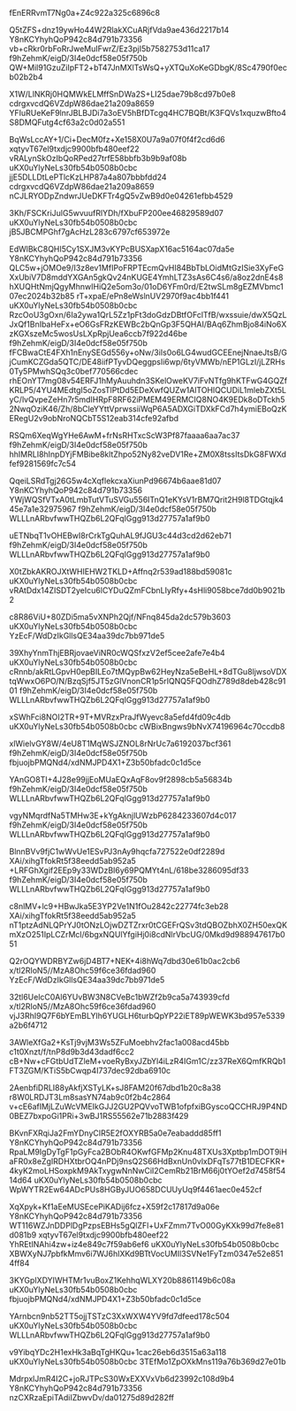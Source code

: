 fEnERRvmT7Ng0a+Z4c922a325c6896c8

Q5tZFS+dnz19ywHo44W2RlakXCuARjfVda9ae436d2217b14
Y8nKCYhyhQoP942c84d791b73356
vb+cRkr0rbFoRrJweMuIFwrZ/Ez3pjI5b7582753d11ca17
f9hZehmK/eigD/3I4e0dcf58e05f750b
QW+Mil91GzuZiIpFT2+bT47JnMXlTsWsQ+yXTQuXoKeGDbgK/8Sc4790f0ecb02b2b4

X1W/LlNKRj0HQMWkELMffSnDWa2S+LI25dae79b8cd97b0e8
cdrgxvcdQ6VZdpW86dae21a209a8659
YFIuRUeKeF9lnrJBLBJDi7a3oEV5hBfDTcgq4HC7BQBt/K3FQVs1xquzwBfto4S8DMQFutg4cf63a2c0d02a551

BqWsLccAY+1/Ci+DecM0fz+Xe158X0U7a9a07f0f4f2cd6d6
xqtyvT67el9txdjc9900bfb480eef22
vRALynSkOzIbQoRPed27trfE58bbfb3b9b9af08b
uKX0uYlyNeLs30fb54b0508b0cbc
jjE5DLLDtLePTlcKzLHP87a4a807bbbfdd24
cdrgxvcdQ6VZdpW86dae21a209a8659
nCJLRYODpZndwrJUeDKFTr4gQ5vZwB9d0e04261efbb4529

3Kh/FSCKriJulG5wvuufRlYDh/fXbuFP200ee46829589d07
uKX0uYlyNeLs30fb54b0508b0cbc
jB5JBCMPGhf7gAcHzL283c6797cf653972e

EdWlBkC8QHI5Cy1SXJM3vKYPcBUSXapX16ac5164ac07da5e
Y8nKCYhyhQoP942c84d791b73356
QLC5w+jOMOe9/I3z8ev1MfIPoFRPTEcmQvHI84BbTbLOidMtGzISie3XyFeGXxUbiV7D8mddYXGAn5gkQv24nKUGE4YmhLTZ3sAs6C4s6/a8oz2dnE4s8hXUQHtNmjQgyMhnwIHiQ2e5om3o/01oD6YFm0rd/E2twSLm8gEZMVbmc107ec2024b32b85
rT+xpaE/ePn8eWslnUV2970f9ac4bb1f441
uKX0uYlyNeLs30fb54b0508b0cbc
RzcOoU3gOxn/6Ia2ywa1QrL5Zz1pFt3doGdzDBtfOFclTfB/wxssuie/dwX5QzLJxQf1BnIbaHeFx+eO6GsFRzKEWBc2bQnGp3F5QHAI/BAq6ZhmBjo84iNo6XzKGXszeMc5wosUsLXpRpjUea6ccb7f922d46be
f9hZehmK/eigD/3I4e0dcf58e05f750b
fFCBwaCtE4FXh1nEnySEGd556y+oNw/3iIs0o6LG4wudGCEEnejNnaeJtsB/GjCumKCZGda5QTC/DE48iifPTyvDQeggpsIi6wp/6tyVMWb/nEP1GLzI/jLZRHs0Ty5PMwhSQq3c0bef770566cdec
rhEOnYT7mg08v54ERFJ1hMyAuuhdn3SKelOweKV7iFvNTfg9hKTFwG4GQZfKRLP5/4YU4MEdtgI5oZosTlPtDd5EDeXwfQUZw1AlTOHlQCUDiL1mlebZXt5LyC/lvQvpeZeHn7r5mdIHRpF8RF62iPMEM49ERMCIQ8NO4K9EDk8oDTckh52NwqOziK46/Zh/8bCleYYttVprwssiiWqP6A5ADXGiTDXkFCd7h4ymiEBoQzKERegU2v9obNroNQCbT5S12eab314cfe92afbd

RSQm6XeqWgYHe6AwM+frNsRHTxcScW3Pf87faaaa6aa7ac37
f9hZehmK/eigD/3I4e0dcf58e05f750b
hhIMRLI8hInpDYjFMBibe8kltZhpo52Ny82veDV1Re+ZM0X8tssItsDkG8FWXdfef9281569fc7c54

QqeiLSRdTgj26G5w4cXqflekcxaXiunPd96674b6aae81d07
Y8nKCYhyhQoP942c84d791b73356
YWjWQSfVTxA0tLmbTutVTuSVGu556ITnQ1eKYsV1rBM7Qrit2H9l8TDGtqjk445e7a1e32975967
f9hZehmK/eigD/3I4e0dcf58e05f750b
WLLLnARbvfwwTHQZb6L2QFqIGgg913d27757a1af9b0

uETNbqT1vOHEBwI8rCrkTgQuhAL9fJGU3c44d3cd2d62eb71
f9hZehmK/eigD/3I4e0dcf58e05f750b
WLLLnARbvfwwTHQZb6L2QFqIGgg913d27757a1af9b0

X0tZbkAKROJXtWHIEHW2TKLD+Affnq2r539ad188bd59081c
uKX0uYlyNeLs30fb54b0508b0cbc
vRAtDdx14ZISDT2yeIcu6lCYDuQZmFCbnLIyRfy+4sHli9058bce7dd0b9021b2

c8R86ViU+80ZDi5ma5vXNPh2Qjf/NFnq845da2dc579b3603
uKX0uYlyNeLs30fb54b0508b0cbc
YzEcF/WdDzIkGllsQE34aa39dc7bb971de5

39XhyYnmThjEBRjovaeViNR0cWQSfxzV2ef5cee2afe7e4b4
uKX0uYlyNeLs30fb54b0508b0cbc
cRnnb/akRtLGpvH0epBILEo7tMQypBw62HeyNza5eBeHL+8dTGu8ljwsoVDXtqWwxO6PO/N/BzqSjf5JT5zGlVnonCR1p5rIQNQ5FQOdhZ789d8deb428c9101
f9hZehmK/eigD/3I4e0dcf58e05f750b
WLLLnARbvfwwTHQZb6L2QFqIGgg913d27757a1af9b0

xSWhFci8NOI2TR+9T+MVRzxPraJfWyevc8a5efd4fd09c4db
uKX0uYlyNeLs30fb54b0508b0cbc
cWBixBngws9bNvX74196964c70ccdb8

xlWielvGY8W/4eU8T1MqWSJZNOL8rNrUc7a6192037bcf361
f9hZehmK/eigD/3I4e0dcf58e05f750b
fbjuojbPMQNd4/xdNMJPD4X1+Z3b50bfadc0c1d5ce

YAnGO8TI+4J28e99jjEoMUaEQxAqF8ov9f2898cb5a56834b
f9hZehmK/eigD/3I4e0dcf58e05f750b
WLLLnARbvfwwTHQZb6L2QFqIGgg913d27757a1af9b0

vgyNMqrdfNa5TMHw3E+kYgAknjlUWzbP6284233607d4c017
f9hZehmK/eigD/3I4e0dcf58e05f750b
WLLLnARbvfwwTHQZb6L2QFqIGgg913d27757a1af9b0

BlnnBVv9fjC1wWvUe1ESvPJ3nAy9hqcfa727522e0df2289d
XAi/xihgTfokRt5f38eedd5ab952a5
+LRFGhXgif2EEp9y33WDzBI6y69PQMYt4nL/618be3286095df33
f9hZehmK/eigD/3I4e0dcf58e05f750b
WLLLnARbvfwwTHQZb6L2QFqIGgg913d27757a1af9b0

c8nlMV+lc9+HBwJka5E3YP2Ve1N1fOu2842c22774fc3eb28
XAi/xihgTfokRt5f38eedd5ab952a5
nT1ptzAdNLQPrYJ0tONzLOjwDZTZrxr0tCGEFrQSv3tdQBOZbhX0ZH50exQKmXzO251IpLCZrMcl/6bgxNQUlYfgiHj0i8cdNlrVbcUG/0Mkd9d988947617b051

Q2rOQYWDRBYZw6jD4BT7+NEK+4i8hWq7dbd30e61b0ac2cb6
x/tl2RIoN5//MzA8Ohc59f6ce36fdad960
YzEcF/WdDzIkGllsQE34aa39dc7bb971de5

32tl6UelcC0Al6YUvBW3N8CVeBc1bWZf2b9ca5a743939cfd
x/tl2RIoN5//MzA8Ohc59f6ce36fdad960
vjJ3RhI9Q7F6bYEmBLYlh6YUGLH6turbQpYP22iET89pWEWK3bd957e5339a2b6f4712

3AWleXfGa2+KsTj9vjM3Ws5ZFuMoebhv2fac1a008acd45bb
c1t0Xnzt/f/tnP8d9b3d43dadf6cc2
cB+Nw+cFGtbUdTZleM+voeRyBxyJZbYl4iLzR4IGm1C/zz37ReX6QmfKRQb1FT3ZGM/KTiS5bCwqp4I737dec92dba6910c

2AenbfiDRLI88yAkfjXSTyLK+sJ8FAM20f67dbd1b20c8a38
r8W0LRDJT3Lm8sasYN74ab9c0f2b4c2864
v+cE6afIMjLZuWcVMEIkGJJ2GU2PQVvoTWB1ofpfxiBGyscoQCCHRJ9P4ND0BEZ7bxpoGi1PRi+3wBJ1RS55562e71b2883f429

BKvnFXRqiJa2FmYDnyCIR5E2fOXYRB5a0e7eabaddd85ff1
Y8nKCYhyhQoP942c84d791b73356
RpaLM9IgDyTgF1pGyFca2BObR4OKwfGFMp2Knu48TXUs3Xptbp1mDOT9iHaFR0x8eZgIRDHXtbrOQ4nPDj9nsQ2S66HdBxnUn0vlxDFqTs77tB1DECFKR+4kyK2moLHSoxpkM9AkTxygwNnNwCiI2CemRb21BrM66j0tYOef2d7458f5414d64
uKX0uYlyNeLs30fb54b0508b0cbc
WpWYTR2Ew64ADcPUs8HGByJUO658DCUUyUq9f4461aec0e452cf

XqXpyk+Kf1aEeMUSEcePiKADij6fcz+X59f2c17817d9a06e
Y8nKCYhyhQoP942c84d791b73356
WT116WZJnDDPlDgPzpsEBHs5gQlZFl+UxFZmm7TvO00GyKXk99d7fe8e81d081b9
xqtyvT67el9txdjc9900bfb480eef22
YhREtINAhi4zw+iz4e849c7f59ab6ef6
uKX0uYlyNeLs30fb54b0508b0cbc
XBWXyNJ7pbfkMmv6i7WJ6hIXKd9BTtVocUMIl3SVNe1FyTzm0347e52e8514ff84

3KYGpIXDYIWHTMr1vuBoxZ1KehhqWLXY20b8861149b6c08a
uKX0uYlyNeLs30fb54b0508b0cbc
fbjuojbPMQNd4/xdNMJPD4X1+Z3b50bfadc0c1d5ce

YArnbcn9nb52TT5ojjTSTzC3XxWXW4YV9fd7dfeed178c504
uKX0uYlyNeLs30fb54b0508b0cbc
WLLLnARbvfwwTHQZb6L2QFqIGgg913d27757a1af9b0

v9YibqYDc2H1exHk3aBqTgHKQu+1cac26eb6d3515a63a118
uKX0uYlyNeLs30fb54b0508b0cbc
3TEfMo1ZpOXkMns119a76b369d27e01b

MdrpxlJmR4I2C+joRJTPcS30WxEXXVxVb6d23992c108d9b4
Y8nKCYhyhQoP942c84d791b73356
nzCXRzaEpiTAdiIZbwvDv/da01275d89d282ff
